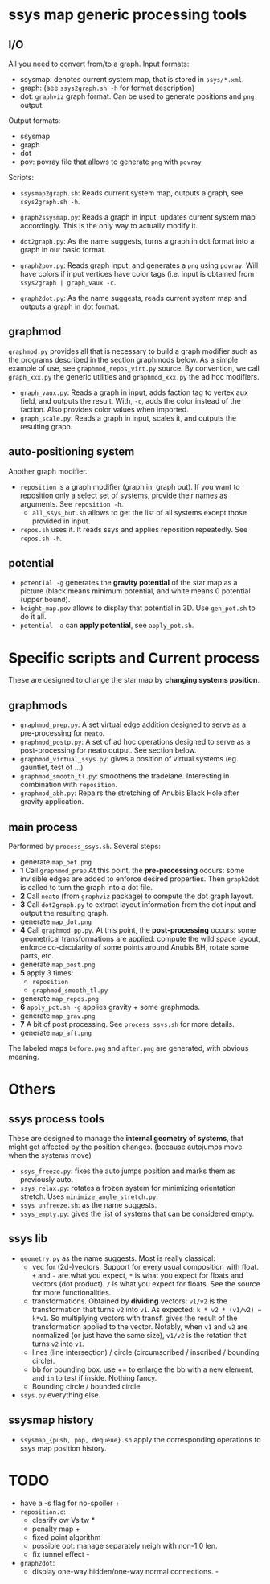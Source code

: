 # ssys map generic processing tools

## I/O
All you need to convert from/to a graph.
Input formats:
 - ssysmap: denotes current system map, that is stored in `ssys/*.xml`.
 - graph: (see `ssys2graph.sh -h` for format description)
 - dot: `graphviz` graph format. Can be used to generate positions and `png` output.

Output formats:
 - ssysmap
 - graph
 - dot
 - pov: povray file that allows to generate `png` with `povray`

Scripts:
 - `ssysmap2graph.sh`: Reads current system map, outputs a graph, see `ssys2graph.sh -h`.
 - `graph2ssysmap.py`: Reads a graph in input, updates current system map accordingly. This is the only way to actually modify it.

 - `dot2graph.py`: As the name suggests, turns a graph in dot format into a graph in our basic format.
 - `graph2pov.py`: Reads graph input, and generates a `png` using `povray`. Will have colors if input vertices have color tags (i.e. input is obtained from `ssys2graph | graph_vaux -c`.
 - `graph2dot.py`: As the name suggests, reads current system map and outputs a graph in dot format.

## graphmod
`graphmod.py` provides all that is necessary to build a graph modifier such as the programs described in the section graphmods below. As a simple example of use, see `graphmod_repos_virt.py` source. By convention, we call `graph_xxx.py` the generic utilities and `graphmod_xxx.py` the ad hoc modifiers.
 - `graph_vaux.py`: Reads a graph in input, adds faction tag to vertex aux field, and outputs the result. With, `-c`, adds the color instead of the faction. Also provides color values when imported.
 - `graph_scale.py`: Reads a graph in input, scales it, and outputs the resulting graph.


## auto-positioning system
Another graph modifier.

 - `reposition` is a graph modifier (graph in, graph out). If you want to reposition only a select set of systems, provide their names as arguments. See `reposition -h`.
    - `all_ssys_but.sh` allows to get the list of all systems except those provided in input.
 - `repos.sh` uses it. It reads ssys and applies reposition repeatedly. See `repos.sh -h`.

## potential
 - `potential -g` generates the __gravity potential__ of the star map as a picture (black means minimum potential, and white means 0 potential (upper bound).
 - `height_map.pov` allows to display that potential in 3D. Use `gen_pot.sh` to do it all.
 - `potential -a` can __apply potential__, see `apply_pot.sh`.


# Specific scripts and Current process

These are designed to change the star map by **changing systems position**.

## graphmods
 - `graphmod_prep.py`: A set virtual edge addition designed to serve as a pre-processing for `neato`.
 - `graphmod_postp.py`: A set of ad hoc operations designed to serve as a post-processing for neato output. See section below.
 - `graphmod_virtual_ssys.py`: gives a position of virtual systems (eg. gauntlet, test of ...)
 - `graphmod_smooth_tl.py`: smoothens the tradelane. Interesting in combination with `reposition`.
 - `graphmod_abh.py`: Repairs the stretching of Anubis Black Hole after gravity application.

## main process
Performed by `process_ssys.sh`. Several steps:
 - generate `map_bef.png`
 - __1__ Call `graphmod_prep` At this point, the __pre-processing__ occurs: some invisible edges are added to enforce desired properties. Then `graph2dot` is called to turn the graph into a dot file.
 - __2__ Call `neato` (from `graphviz` package) to compute the dot graph layout.
 - __3__ Call `dot2graph.py` to extract layout information from the dot input and output the resulting graph.
 - generate `map_dot.png`
 - __4__ Call `graphmod_pp.py`. At this point, the __post-processing__ occurs: some geometrical transformations are applied: compute the wild space layout, enforce co-circularity of some points around Anubis BH, rotate some parts, etc.
 - generate `map_post.png`
 - __5__ apply 3 times:
    - `reposition`
    - `graphmod_smooth_tl.py`
 - generate `map_repos.png`
 - __6__ `apply_pot.sh -g` applies gravity + some graphmods.
 - generate `map_grav.png`
 - __7__ A bit of post processing. See `process_ssys.sh` for more details.
 - generate `map_aft.png`

The labeled maps `before.png` and `after.png` are generated, with obvious meaning.

# Others

## ssys process tools
These are designed to manage the **internal geometry of systems**, that might get affected by the position changes. (because autojumps move when the systems move)

 - `ssys_freeze.py`: fixes the auto jumps position and marks them as previously auto.
 - `ssys_relax.py`: rotates a frozen system for minimizing orientation stretch. Uses `minimize_angle_stretch.py`.
 - `ssys_unfreeze.sh`: as the name suggests.
 - `ssys_empty.py`: gives the list of systems that can be considered empty.

## ssys lib
 - `geometry.py` as the name suggests. Most is really classical:
    - vec for (2d-)vectors. Support for every usual composition with float. `+` and `-` are what you expect, `*` is what you expect for floats and vectors (dot product). `/` is what you expect for floats. See the source for more functionalities.
    - transformations. Obtained by __dividing__ vectors: `v1/v2` is the transformation that turns `v2` into `v1`. As expected: `k * v2 * (v1/v2) = k*v1`. So multiplying vectors with transf. gives the result of the transformation applied to the vector. Notably, when `v1` and `v2` are normalized (or just have the same size), `v1/v2` is the rotation that turns `v2` into `v1`.
    - lines (line intersection) / circle (circumscribed / inscribed / bounding circle).
    - bb for bounding box. use += to enlarge the bb with a new element, and `in` to test if inside. Nothing fancy.
    - Bounding circle / bounded circle.
 - `ssys.py` everything else.

## ssysmap history
 - `ssysmap_{push, pop, dequeue}.sh` apply the corresponding operations to ssys map position history.

# TODO
 - have a -s flag for no-spoiler +
 - `reposition.c`:
    - clearify ow Vs tw *
    - penalty map +
    - fixed point algorithm
    - possible opt: manage separately neigh with non-1.0 len.
    - fix tunnel effect -
 - `graph2dot`:
    - display one-way hidden/one-way normal connections. -
